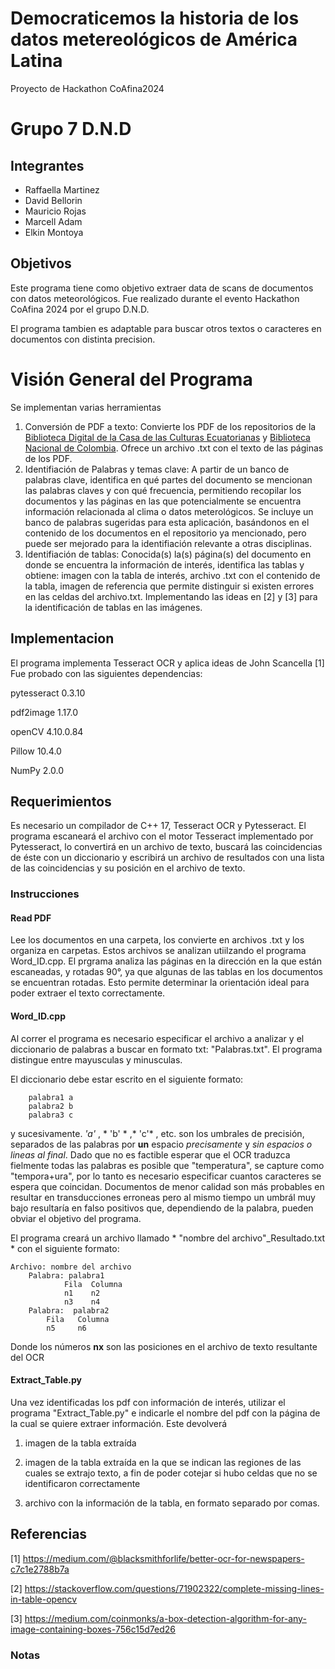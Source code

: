 # Democraticemos la historia de los datos metereológicos de América Latina
Proyecto de Hackathon CoAfina2024 
# Grupo 7 D.N.D
## Integrantes
- Raffaella Martinez
- David Bellorin
- Mauricio Rojas
- Marcell Adam
- Elkin Montoya

##	Objetivos
Este programa tiene como objetivo extraer data de scans de documentos con datos meteorológicos. Fue realizado durante el evento Hackathon CoAfina 2024 por el grupo D.N.D.

El programa tambien es adaptable para buscar otros textos o caracteres en documentos con distinta precision.


# Visión General del Programa
Se implementan varias herramientas
1. Conversión de PDF a texto: Convierte los PDF de los repositorios de la [Biblioteca Digital de la Casa de las Culturas Ecuatorianas](http://repositorio.casadelacultura.gob.ec/handle/34000/9417) y  [Biblioteca Nacional de Colombia](http://repositorio.casadelacultura.gob.ec/handle/34000/1534). Ofrece un archivo .txt con el texto de las páginas de los PDF. 
2. Identifiación de Palabras y temas clave: A partir de un banco de palabras clave, identifica en qué partes del documento se mencionan las palabras claves y con qué frecuencia, permitiendo recopilar los documentos y las páginas en las que potencialmente se encuentra información relacionada al clima o datos meterológicos. Se incluye un banco de palabras sugeridas para esta aplicación, basándonos en el contenido de los documentos en el repositorio ya mencionado, pero puede ser mejorado para la identifiación relevante a otras disciplinas. 
3. Identifiación de tablas: Conocida(s) la(s) página(s) del documento en donde se encuentra la información de interés, identifica las tablas y obtiene: imagen con la tabla de interés, archivo .txt con el contenido de la tabla, imagen de referencia que permite distinguir si existen errores en las celdas del archivo.txt. Implementando las ideas en [2] y [3] para la identificación de tablas en las imágenes.

   

##	Implementacion
El programa implementa Tesseract OCR y aplica ideas de John Scancella [1]
Fue probado con las siguientes dependencias:

  pytesseract  0.3.10 
  
  pdf2image    1.17.0 
  
  openCV       4.10.0.84 
  
  Pillow       10.4.0 
  
  NumPy        2.0.0
	
##	Requerimientos
Es necesario un compilador de C++ 17, Tesseract OCR y Pytesseract. El programa escaneará el archivo con el motor Tesseract implementado por Pytesseract, lo convertirá en un archivo de texto, buscará las coincidencias de éste con un diccionario y escribirá un archivo de resultados con una lista de las coincidencias y su posición en el archivo de texto.

### Instrucciones
#### Read PDF

Lee los documentos en una carpeta, los convierte en archivos .txt y los organiza en carpetas. Estos archivos se analizan utiilzando el programa Word_ID.cpp. El prgrama analiza las páginas en la dirección en la que están escaneadas, y rotadas 90°, ya que algunas de las tablas en los documentos se encuentran rotadas. Esto permite determinar la orientación ideal para poder extraer el texto correctamente. 

#### Word_ID.cpp
Al correr el programa es necesario especificar el archivo a analizar y el diccionario de palabras a buscar en formato txt: "Palabras.txt". El programa distingue entre mayusculas y minusculas.

El diccionario debe estar escrito en el siguiente formato:

		palabra1 a
		palabra2 b
		palabra3 c
  
y sucesivamente. *'a'* , * 'b' * ,* 'c'* , etc. son los umbrales de precisión, separados de las palabras por **un** espacio *precisamente* y *sin espacios o lineas al final*. Dado que no es factible esperar que el OCR traduzca fielmente todas las palabras es posible que "temperatura", se capture como "temp*o*ra+ura", por lo tanto es necesario especificar cuantos caracteres se espera que coincidan. Documentos de menor calidad son más probables en resultar en transducciones erroneas pero al mismo tiempo un umbrál muy bajo resultaría en falso positivos que, dependiendo de la palabra, pueden obviar el objetivo del programa. 

El programa creará un archivo llamado * "nombre del archivo"_Resultado.txt * con el siguiente formato:

	Archivo: nombre del archivo
		Palabra: palabra1
	    		Fila  Columna
        		n1    n2
       			n3    n4
  		Palabra:  palabra2
			Fila   Columna
			n5     n6   

Donde los números **nx** son las posiciones en el archivo de texto resultante del OCR
#### Extract_Table.py
Una vez identificadas los pdf con información de interés, utilizar el programa "Extract_Table.py" e indicarle el nombre del pdf con la página de la cual se quiere extraer información. Este devolverá 
1. imagen de la tabla extraída

2. imagen de la tabla extraída en la que se indican las regiones de las cuales se extrajo texto, a fin de poder cotejar si hubo celdas que no se identificaron correctamente

3. archivo con la información de la tabla, en formato separado por comas. 

##	Referencias

[1] https://medium.com/@blacksmithforlife/better-ocr-for-newspapers-c7c1e2788b7a

[2] https://stackoverflow.com/questions/71902322/complete-missing-lines-in-table-opencv

[3] https://medium.com/coinmonks/a-box-detection-algorithm-for-any-image-containing-boxes-756c15d7ed26


### Notas

